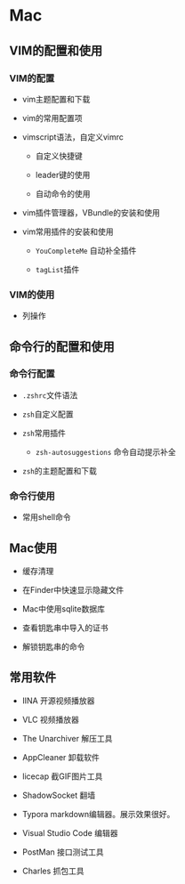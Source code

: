# Mac

## VIM的配置和使用

### VIM的配置

* vim主题配置和下载

* vim的常用配置项

* vimscript语法，自定义vimrc

    * 自定义快捷键

    * leader键的使用

    * 自动命令的使用

* vim插件管理器，VBundle的安装和使用

* vim常用插件的安装和使用

    * `YouCompleteMe` 自动补全插件

    * `tagList`插件

### VIM的使用

* 列操作

## 命令行的配置和使用

### 命令行配置

* `.zshrc`文件语法

* `zsh`自定义配置

* `zsh`常用插件

    * `zsh-autosuggestions` 命令自动提示补全

* `zsh`的主题配置和下载

### 命令行使用

* 常用shell命令

## Mac使用

 * 缓存清理

 * 在Finder中快速显示隐藏文件

 * Mac中使用sqlite数据库

 * 查看钥匙串中导入的证书

 * 解锁钥匙串的命令

## 常用软件

 * IINA 开源视频播放器

 * VLC 视频播放器

 * The Unarchiver 解压工具

 * AppCleaner 卸载软件

 * licecap 截GIF图片工具

 * ShadowSocket 翻墙

 * Typora markdown编辑器。展示效果很好。

 * Visual Studio Code 编辑器

 * PostMan 接口测试工具

 * Charles 抓包工具
